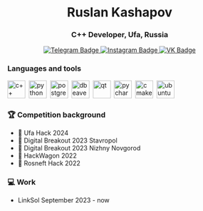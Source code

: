 <div id="header" align="center">
<h1>Ruslan Kashapov</h1>
<h3>C++ Developer, Ufa, Russia</h3>
</div>
<div id="badges" align="center">
  <a href="https://t.me/kashanaft">
    <img src="https://img.shields.io/badge/Telegram-blue?style=for-the-badge&logo=telegram&logoColor=white" alt="Telegram Badge"/>
  </a>
  <a href="https://www.instagram.com/kashanaft?igsh=ajF6bjVoMXZ6amV5">
    <img src="https://img.shields.io/badge/Instagram-white?style=for-the-badge&logo=instagram" alt="Instagram Badge"/>
  </a>
  <a href="https://vk.com/kashanaft">
    <img src="https://img.shields.io/badge/VK-blue?style=for-the-badge&logo=VK&logoColor=white" alt="VK Badge"/>
  </a>
</div>

### Languages and tools
<img src="https://cdn.jsdelivr.net/gh/devicons/devicon@latest/icons/cplusplus/cplusplus-original.svg"
title="c++" width="40" height="40"/>&nbsp;
<img src="https://cdn.jsdelivr.net/gh/devicons/devicon@latest/icons/python/python-original.svg"
title="python" width="40" height="40"/>&nbsp;
<img src="https://cdn.jsdelivr.net/gh/devicons/devicon@latest/icons/postgresql/postgresql-original.svg"
title="postgresql" width="40" height="40"/>&nbsp;
<img src="https://cdn.jsdelivr.net/gh/devicons/devicon@latest/icons/dbeaver/dbeaver-original.svg"
title="dbeaver" width="40" height="40"/>&nbsp;
<img src="https://cdn.jsdelivr.net/gh/devicons/devicon@latest/icons/qt/qt-original.svg"
title="qt" width="40" height="40"/>&nbsp;
<img src="https://cdn.jsdelivr.net/gh/devicons/devicon@latest/icons/pycharm/pycharm-original.svg"
title="pycharm" width="40" height="40"/>&nbsp;
<img src="https://cdn.jsdelivr.net/gh/devicons/devicon@latest/icons/cmake/cmake-original.svg"
title="cmake" width="40" height="40"/>&nbsp;
<img src="https://cdn.jsdelivr.net/gh/devicons/devicon@latest/icons/ubuntu/ubuntu-original.svg"
title="ubuntu" width="40" height="40"/>&nbsp;

### 🏆 Competition background
- 🥇 Ufa Hack 2024
- 🥈 Digital Breakout 2023 Stavropol
- 🥉 Digital Breakout 2023 Nizhny Novgorod
- 🥉 HackWagon 2022
- 🥉 Rosneft Hack 2022

### 💻 Work
- LinkSol September 2023 - now
